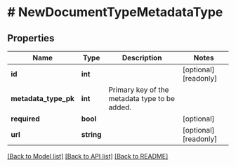 # # NewDocumentTypeMetadataType

## Properties

Name | Type | Description | Notes
------------ | ------------- | ------------- | -------------
**id** | **int** |  | [optional] [readonly] 
**metadata_type_pk** | **int** | Primary key of the metadata type to be added. | 
**required** | **bool** |  | [optional] 
**url** | **string** |  | [optional] [readonly] 

[[Back to Model list]](../../README.md#documentation-for-models) [[Back to API list]](../../README.md#documentation-for-api-endpoints) [[Back to README]](../../README.md)


